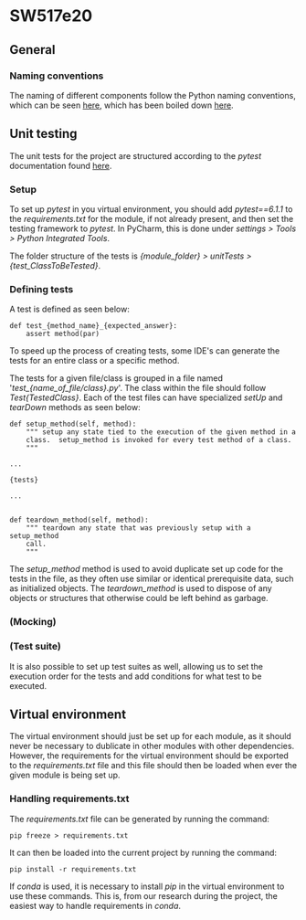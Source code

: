 # SW517e20

## General

### Naming conventions

The naming of different components follow the Python naming conventions, which can be seen [here](https://www.python.org/dev/peps/pep-0008/), which has been boiled down [here](https://visualgit.readthedocs.io/en/latest/pages/naming_convention.html).

## Unit testing
The unit tests for the project are structured according to the _pytest_ documentation found [here](https://docs.pytest.org/en/stable/contents.html#toc).

### Setup
To set up _pytest_ in you virtual environment, you should add _pytest==6.1.1_ to the _requirements.txt_ for the module, if not already present, and then set the testing framework to _pytest_. In PyCharm, this is done under _settings > Tools > Python Integrated Tools_.

The folder structure of the tests is _{module\_folder} > unitTests > {test\_ClassToBeTested}_.

### Defining tests

A test is defined as seen below:

	def test_{method_name}_{expected_answer}:
		assert method(par)

To speed up the process of creating tests, some IDE's can generate the tests for an entire class or a specific method.

The tests for a given file/class is grouped in a file named '_test\_{name\_of\_file/class}.py_'. The class within the file should follow _Test{TestedClass}_. Each of the test files can have specialized _setUp_ and _tearDown_ methods as seen below:

	def setup_method(self, method):
		""" setup any state tied to the execution of the given method in a
		class.  setup_method is invoked for every test method of a class.
		"""

	...

	{tests}

	...


	def teardown_method(self, method):
		""" teardown any state that was previously setup with a setup_method
		call.
		"""

The _setup\_method_ method is used to avoid duplicate set up code for the tests in the file, as they often use similar or identical prerequisite data, such as initialized objects. The _teardown\_method_ is used to dispose of any objects or structures that otherwise could be left behind as garbage.

### (Mocking)

### (Test suite)
It is also possible to set up test suites as well, allowing us to set the execution order for the tests and add conditions for what test to be executed.

## Virtual environment

The virtual environment should just be set up for each module, as it should never be necessary to dublicate in other modules with other dependencies. However, the requirements for the virtual environment should be exported to the _requirements.txt_ file and this file should then be loaded when ever the given module is being set up.

### Handling requirements.txt

The _requirements.txt_ file can be generated by running the command:

    pip freeze > requirements.txt

It can then be loaded into the current project by running the command:

    pip install -r requirements.txt

If _conda_ is used, it is necessary to install _pip_ in the virtual environment to use these commands. This is, from our research during the project, the easiest way to handle requirements in _conda_.
